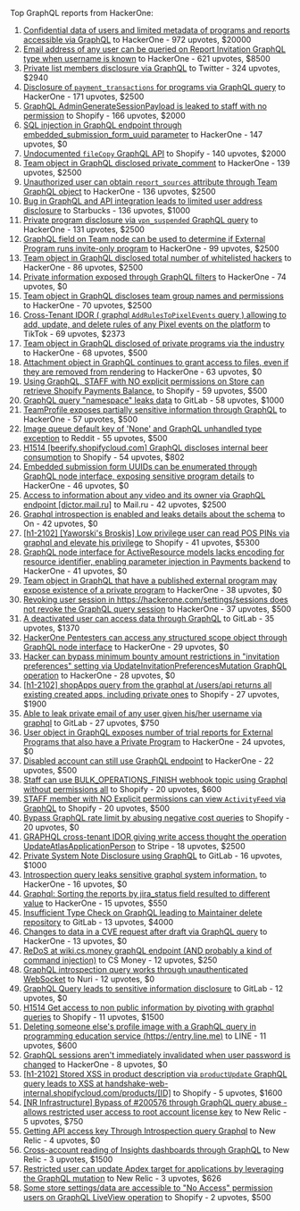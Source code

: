 Top GraphQL reports from HackerOne:

1. [Confidential data of users and limited metadata of programs and reports accessible via GraphQL](https://hackerone.com/reports/489146) to HackerOne - 972 upvotes, $20000
2. [Email address of any user can be queried on Report Invitation GraphQL type when username is known](https://hackerone.com/reports/792927) to HackerOne - 621 upvotes, $8500
3. [Private list members disclosure via GraphQL](https://hackerone.com/reports/885539) to Twitter - 324 upvotes, $2940
4. [Disclosure of `payment_transactions` for programs via GraphQL query](https://hackerone.com/reports/707433) to HackerOne - 171 upvotes, $2500
5. [GraphQL AdminGenerateSessionPayload is leaked to staff with no permission](https://hackerone.com/reports/898528) to Shopify - 166 upvotes, $2000
6. [SQL injection in GraphQL endpoint through embedded_submission_form_uuid parameter](https://hackerone.com/reports/435066) to HackerOne - 147 upvotes, $0
7. [Undocumented `fileCopy` GraphQL API](https://hackerone.com/reports/981472) to Shopify - 140 upvotes, $2000
8. [Team object in GraphQL disclosed private_comment](https://hackerone.com/reports/978143) to HackerOne - 139 upvotes, $2500
9. [Unauthorized user can obtain `report_sources` attribute through Team GraphQL object](https://hackerone.com/reports/770209) to HackerOne - 136 upvotes, $2500
10. [Bug in GraphQL and API integration leads to limited user address disclosure](https://hackerone.com/reports/473742) to Starbucks - 136 upvotes, $1000
11. [Private program disclosure via `vpn_suspended` GraphQL query](https://hackerone.com/reports/715192) to HackerOne - 131 upvotes, $2500
12. [GraphQL field on Team node can be used to determine if External Program runs invite-only program](https://hackerone.com/reports/877642) to HackerOne - 99 upvotes, $2500
13. [Team object in GraphQL disclosed total number of whitelisted hackers](https://hackerone.com/reports/342978) to HackerOne - 86 upvotes, $2500
14. [Private information exposed through GraphQL filters](https://hackerone.com/reports/645299) to HackerOne - 74 upvotes, $0
15. [Team object in GraphQL discloses team group names and permissions](https://hackerone.com/reports/343464) to HackerOne - 70 upvotes, $2500
16. [Cross-Tenant IDOR ( graphql `AddRulesToPixelEvents` query ) allowing to add, update, and delete rules of any Pixel events on the platform](https://hackerone.com/reports/984965) to TikTok - 69 upvotes, $2373
17. [Team object in GraphQL disclosed of private programs via the industry](https://hackerone.com/reports/707406) to HackerOne - 68 upvotes, $500
18. [Attachment object in GraphQL continues to grant access to files, even if they are removed from rendering](https://hackerone.com/reports/1132606) to HackerOne - 63 upvotes, $0
19. [Using GraphQL, STAFF with NO explicit permissions on Store can retrieve Shopify Payments Balance.](https://hackerone.com/reports/417170) to Shopify - 59 upvotes, $500
20. [GraphQL query "namespace" leaks data](https://hackerone.com/reports/614355) to GitLab - 58 upvotes, $1000
21. [TeamProfile exposes partially sensitive information through GraphQL](https://hackerone.com/reports/389600) to HackerOne - 57 upvotes, $500
22. [Image queue default key of 'None' and GraphQL unhandled type exception](https://hackerone.com/reports/996041) to Reddit - 55 upvotes, $500
23. [H1514 [beerify.shopifycloud.com] GraphQL discloses internal beer consumption](https://hackerone.com/reports/419883) to Shopify - 54 upvotes, $802
24. [Embedded submission form UUIDs can be enumerated through GraphQL node interface, exposing sensitive program details](https://hackerone.com/reports/447930) to HackerOne - 46 upvotes, $0
25. [Access to information about any video and its owner via GraphQL endpoint [dictor.mail.ru]](https://hackerone.com/reports/924914) to Mail.ru - 42 upvotes, $2500
26. [Graphql introspection is enabled and leaks details about the schema](https://hackerone.com/reports/1132803) to On  - 42 upvotes, $0
27. [[h1-2102] [Yaworski's Broskis] Low privilege user can read POS PINs via graphql and elevate his privilege](https://hackerone.com/reports/1091303) to Shopify - 41 upvotes, $5300
28. [GraphQL node interface for ActiveResource models lacks encoding for resource identifier, enabling parameter injection in Payments backend](https://hackerone.com/reports/800231) to HackerOne - 41 upvotes, $0
29. [Team object in GraphQL that have a published external program may expose existence of a private program](https://hackerone.com/reports/347937) to HackerOne - 38 upvotes, $0
30. [Revoking user session in https://hackerone.com/settings/sessions does not revoke the GraphQL query session](https://hackerone.com/reports/417382) to HackerOne - 37 upvotes, $500
31. [A deactivated user can access data through GraphQL](https://hackerone.com/reports/1192460) to GitLab - 35 upvotes, $1370
32. [HackerOne Pentesters can access any structured scope object through GraphQL node interface](https://hackerone.com/reports/781150) to HackerOne - 29 upvotes, $0
33. [Hacker can bypass minimum bounty amount restrictions in "invitation preferences" setting via UpdateInvitationPreferencesMutation GraphQL operation](https://hackerone.com/reports/981036) to HackerOne - 28 upvotes, $0
34. [[h1-2102] shopApps query from the graphql at /users/api returns all existing created apps, including private ones](https://hackerone.com/reports/1085332) to Shopify - 27 upvotes, $1900
35. [Able to leak private email of any user given his/her username via graphql](https://hackerone.com/reports/972355) to GitLab - 27 upvotes, $750
36. [User object in GraphQL exposes number of trial reports for External Programs that also have a Private Program](https://hackerone.com/reports/350964) to HackerOne - 24 upvotes, $0
37. [Disabled account can still use GraphQL endpoint](https://hackerone.com/reports/608656) to HackerOne - 22 upvotes, $500
38. [Staff  can use BULK_OPERATIONS_FINISH webhook topic using Graphql without permissions all](https://hackerone.com/reports/1350095) to Shopify - 20 upvotes, $600
39. [STAFF member with NO Explicit permissions can view `ActivityFeed` via GraphQL](https://hackerone.com/reports/528940) to Shopify - 20 upvotes, $500
40. [Bypass GraphQL rate limit by abusing negative cost queries](https://hackerone.com/reports/481518) to Shopify - 20 upvotes, $0
41. [GRAPHQL cross-tenant IDOR giving write access thought the operation UpdateAtlasApplicationPerson](https://hackerone.com/reports/1066203) to Stripe - 18 upvotes, $2500
42. [Private System Note Disclosure using GraphQL](https://hackerone.com/reports/633001) to GitLab - 16 upvotes, $1000
43. [Introspection query leaks sensitive graphql system information.](https://hackerone.com/reports/291531) to HackerOne - 16 upvotes, $0
44. [Graphql: Sorting the reports by jira_status field resulted to different value](https://hackerone.com/reports/955286) to HackerOne - 15 upvotes, $550
45. [Insufficient Type Check on GraphQL leading to Maintainer delete repository](https://hackerone.com/reports/858671) to GitLab - 13 upvotes, $4000
46. [Changes to data in a CVE request after draft via GraphQL query](https://hackerone.com/reports/813300) to HackerOne - 13 upvotes, $0
47. [ReDoS at wiki.cs.money graphQL endpoint (AND probably a kind of command injection)](https://hackerone.com/reports/1000567) to CS Money - 12 upvotes, $250
48. [GraphQL introspection query works through unauthenticated WebSocket](https://hackerone.com/reports/862835) to Nuri - 12 upvotes, $0
49. [GraphQL Query leads to sensitive information disclosure](https://hackerone.com/reports/985124) to GitLab - 12 upvotes, $0
50. [H1514 Get access to non public information by pivoting with graphql queries](https://hackerone.com/reports/423388) to Shopify - 11 upvotes, $1500
51. [Deleting someone else's profile image with a GraphQL query in programming education service (https://entry.line.me)](https://hackerone.com/reports/952095) to LINE - 11 upvotes, $600
52. [GraphQL sessions aren't immediately invalidated when user password is changed](https://hackerone.com/reports/283847) to HackerOne - 8 upvotes, $0
53. [[h1-2102] Stored XSS in product description via `productUpdate` GraphQL query leads to XSS at handshake-web-internal.shopifycloud.com/products/[ID]](https://hackerone.com/reports/1085546) to Shopify - 5 upvotes, $1600
54. [[NR Infrastructure] Bypass of #200576 through GraphQL query abuse - allows restricted user access to root account license key](https://hackerone.com/reports/276174) to New Relic - 5 upvotes, $750
55. [Getting API access key Through  Introspection query Graphql](https://hackerone.com/reports/969456) to New Relic - 4 upvotes, $0
56. [Cross-account reading of Insights dashboards through GraphQL](https://hackerone.com/reports/765565) to New Relic - 3 upvotes, $1500
57. [Restricted user can update Apdex target for applications by leveraging the GraphQL mutation](https://hackerone.com/reports/776449) to New Relic - 3 upvotes, $626
58. [Some store settings/data are accessible to "No Access" permission users on GraphQL LiveView operation](https://hackerone.com/reports/409973) to Shopify - 2 upvotes, $500
